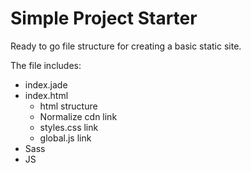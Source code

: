 # Simple Project Starter
Ready to go file structure for creating a basic static site.

The file includes:

- index.jade
- index.html
  - html structure
  - Normalize cdn link
  - styles.css link
  - global.js link
- Sass
- JS
